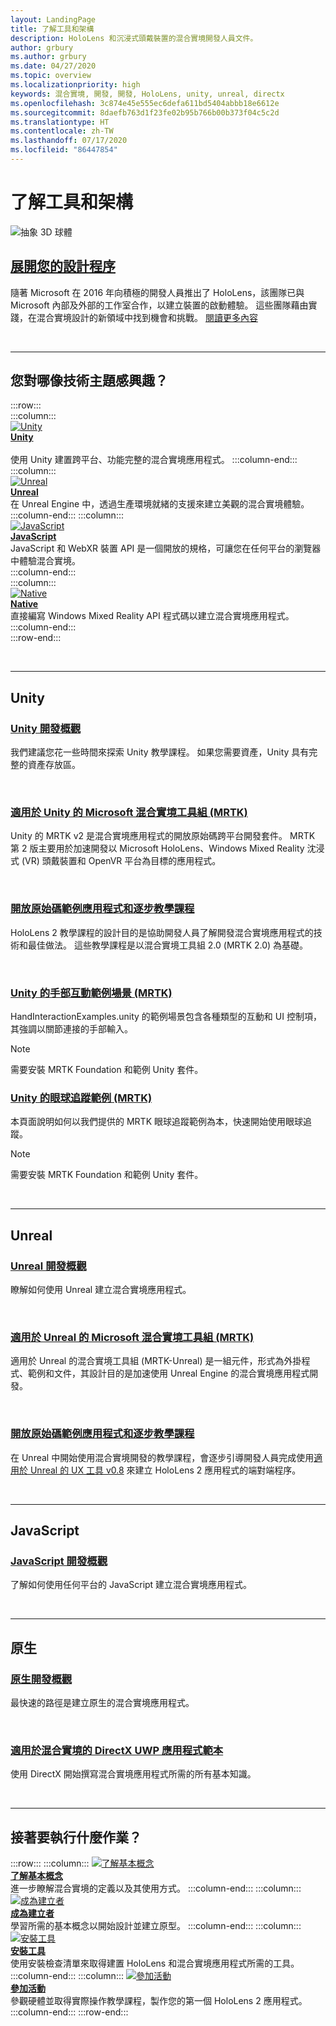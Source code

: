```yaml
---
layout: LandingPage
title: 了解工具和架構
description: HoloLens 和沉浸式頭戴裝置的混合實境開發人員文件。
author: grbury
ms.author: grbury
ms.date: 04/27/2020
ms.topic: overview
ms.localizationpriority: high
keywords: 混合實境, 開發, 開發, HoloLens, unity, unreal, directx
ms.openlocfilehash: 3c874e45e555ec6defa611bd5404abbb18e6612e
ms.sourcegitcommit: 8daefb763d1f23fe02b95b766b00b373f04c5c2d
ms.translationtype: HT
ms.contentlocale: zh-TW
ms.lasthandoff: 07/17/2020
ms.locfileid: "86447854"
---
```

# <a name="learn-the-tools-and-architecture"></a>了解工具和架構

![抽象 3D 球體](images/07_Development.png)

## <a name="expand-your-design-process"></a>[展開您的設計程序](case-study-expanding-the-design-process-for-mixed-reality.md)

隨著 Microsoft 在 2016 年向積極的開發人員推出了 HoloLens，該團隊已與 Microsoft 內部及外部的工作室合作，以建立裝置的啟動體驗。 這些團隊藉由實踐，在混合實境設計的新領域中找到機會和挑戰。 [閱讀更多內容](case-study-expanding-the-design-process-for-mixed-reality.md)


<br>

---


## <a name="what-technology-path-are-you-interested-in"></a>您對哪像技術主題感興趣？ 


:::row:::   
    :::column:::    
       [![Unity](images/unity_logo.png)](development.md#unity)<br>
        **[Unity](development.md#unity)**<br>   
        使用 Unity 建置跨平台、功能完整的混合實境應用程式。
    :::column-end:::    
    :::column:::    
        [![Unreal](images/Unreal_logo.png)](development.md#unreal)<br>
        **[Unreal](development.md#unreal)**<br> 
        在 Unreal Engine 中，透過生產環境就緒的支援來建立美觀的混合實境體驗。 
    :::column-end:::
    :::column:::    
        [![JavaScript](images/web-logo.png)](development.md#javascript)<br>
        **[JavaScript](development.md#javascript)**<br>
        JavaScript 和 WebXR 裝置 API 是一個開放的規格，可讓您在任何平台的瀏覽器中體驗混合實境。    
    :::column-end:::        
    :::column:::    
        [![Native](images/VisualStudio-small_logo.png)](development.md#native)<br>
        **[Native](development.md#native)**<br> 
        直接編寫 Windows Mixed Reality API 程式碼以建立混合實境應用程式。 
    :::column-end:::    
:::row-end:::

<br>

---

## <a name="unity"></a>Unity


### <a name="unity-development-overview"></a>[Unity 開發概觀](unity-development-overview.md)
我們建議您花一些時間來探索 Unity 教學課程。 如果您需要資產，Unity 具有完整的資產存放區。 

<br>

### <a name="microsofts-mixed-reality-toolkit-mrtk-for-unity"></a>[適用於 Unity 的 Microsoft 混合實境工具組 (MRTK)](mrtk-getting-started.md)
Unity 的 MRTK v2 是混合實境應用程式的開放原始碼跨平台開發套件。 MRTK 第 2 版主要用於加速開發以 Microsoft HoloLens、Windows Mixed Reality 沈浸式 (VR) 頭戴裝置和 OpenVR 平台為目標的應用程式。

<br>

### <a name="open-source-sample-apps-and-step-by-step-tutorials"></a>[開放原始碼範例應用程式和逐步教學課程](tutorials.md)
HoloLens 2 教學課程的設計目的是協助開發人員了解開發混合實境應用程式的技術和最佳做法。 這些教學課程是以混合實境工具組 2.0 (MRTK 2.0) 為基礎。

<br>

### <a name="hand-interaction-examples-scene-mrtk-for-unity"></a>[Unity 的手部互動範例場景 (MRTK)](https://microsoft.github.io/MixedRealityToolkit-Unity/Documentation/GettingStartedWithTheMRTK.html#open-and-run-the-handinteractionexamples-scene-in-editor)
HandInteractionExamples.unity 的範例場景包含各種類型的互動和 UI 控制項，其強調以關節連接的手部輸入。
>[!NOTE]
>需要安裝 MRTK Foundation 和範例 Unity 套件。

### <a name="eye-tracking-examples-mrtk-for-unity"></a>[Unity 的眼球追蹤範例 (MRTK)](https://microsoft.github.io/MixedRealityToolkit-Unity/Documentation/EyeTracking/EyeTracking_ExamplesOverview.html)
本頁面說明如何以我們提供的 MRTK 眼球追蹤範例為本，快速開始使用眼球追蹤。
>[!NOTE]
>需要安裝 MRTK Foundation 和範例 Unity 套件。

<br>

---

## <a name="unreal"></a>Unreal

### <a name="unreal-development-overview"></a>[Unreal 開發概觀](unreal-development-overview.md)
瞭解如何使用 Unreal 建立混合實境應用程式。

<br>

### <a name="microsofts-mixed-reality-toolkit-mrtk-for-unreal"></a>[適用於 Unreal 的 Microsoft 混合實境工具組 (MRTK)](https://github.com/microsoft/MixedRealityToolkit-Unreal)
適用於 Unreal 的混合實境工具組 (MRTK-Unreal) 是一組元件，形式為外掛程式、範例和文件，其設計目的是加速使用 Unreal Engine 的混合實境應用程式開發。

<br>

### <a name="open-source-sample-apps-and-a-step-by-step-tutorial"></a>[開放原始碼範例應用程式和逐步教學課程](unreal-uxt-ch1.md)
在 Unreal 中開始使用混合實境開發的教學課程，會逐步引導開發人員完成使用[適用於 Unreal 的 UX 工具 v0.8](https://github.com/microsoft/MixedReality-UXTools-Unreal) 來建立 HoloLens 2 應用程式的端對端程序。

<br>

---

## <a name="javascript"></a>JavaScript   

### <a name="javascript-development-overview"></a>[JavaScript 開發概觀](javascript-development-overview.md)   
了解如何使用任何平台的 JavaScript 建立混合實境應用程式。

<br>

---

## <a name="native"></a>原生


### <a name="native-development-overview"></a>[原生開發概觀](directx-development-overview.md)
最快速的路徑是建立原生的混合實境應用程式。

<br>

### <a name="directx-uwp-app-templates-for-mixed-reality"></a>[適用於混合實境的 DirectX UWP 應用程式範本](https://marketplace.visualstudio.com/items?itemName=WindowsMixedRealityteam.WindowsMixedRealityAppTemplatesVSIX)
使用 DirectX 開始撰寫混合實境應用程式所需的所有基本知識。

<br>

---


## <a name="what-would-you-like-to-do-next"></a>接著要執行什麼作業？


:::row:::
    :::column:::
       [![了解基本概念](images/icon-lightbulb.png)](get-started-with-mr.md#understand-the-basics)<br>
        **[了解基本概念](get-started-with-mr.md#understand-the-basics)**<br>
        進一步瞭解混合實境的定義以及其使用方式。
    :::column-end:::
    :::column:::
        [![成為建立者](images/icon-design.jpg)](design.md)<br>
         **[成為建立者](design.md)**<br>
        學習所需的基本概念以開始設計並建立原型。
    :::column-end:::
    :::column:::
        [![安裝工具](images/icon-developer.jpg)](install-the-tools.md)<br>
         **[安裝工具](install-the-tools.md)**<br>
        使用安裝檢查清單來取得建置 HoloLens 和混合實境應用程式所需的工具。
    :::column-end:::
    :::column:::
        [![參加活動](images/icon-calendar.jpg)](sf-academy-events.md)<br>
         **[參加活動](sf-academy-events.md)**<br>
        參觀硬體並取得實際操作教學課程，製作您的第一個 HoloLens 2 應用程式。
    :::column-end:::
:::row-end:::


<br>

<br>
